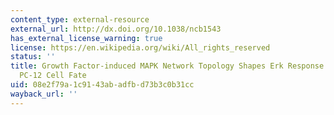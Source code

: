 ```yaml
---
content_type: external-resource
external_url: http://dx.doi.org/10.1038/ncb1543
has_external_license_warning: true
license: https://en.wikipedia.org/wiki/All_rights_reserved
status: ''
title: Growth Factor-induced MAPK Network Topology Shapes Erk Response Determining
  PC-12 Cell Fate
uid: 08e2f79a-1c91-43ab-adfb-d73b3c0b31cc
wayback_url: ''
---
```

